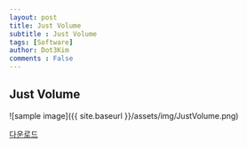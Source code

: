 ```yaml
---
layout: post
title: Just Volume
subtitle : Just Volume
tags: [Software]
author: Dot3Kim
comments : False
---
```



## Just Volume

![sample image]({{ site.baseurl }}/assets/img/JustVolume.png)




[다운로드](https://drive.google.com/file/d/1uXHeci5GyGHovfwWYKFYcnRE3s2H2D-4/view?usp=sharing)
